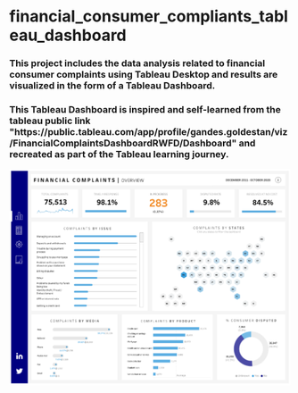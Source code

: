 # financial_consumer_compliants_tableau_dashboard

<h3>This project includes the data analysis related to financial consumer complaints using Tableau Desktop and results are visualized in the form of a Tableau Dashboard.</h3>

<h3> This Tableau Dashboard is inspired and self-learned from the tableau public link "https://public.tableau.com/app/profile/gandes.goldestan/viz/FinancialComplaintsDashboardRWFD/Dashboard" and recreated as part of the Tableau learning journey.

![](dashboard/Financial_Consumer_Complaints_Dashboard.png)



